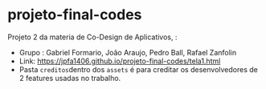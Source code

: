 # projeto-final-codes
Projeto 2 da materia de Co-Design de Aplicativos, :

* Grupo : Gabriel Formario, João Araujo, Pedro Ball, Rafael Zanfolin
* Link: https://jpfa1406.github.io/projeto-final-codes/tela1.html
* Pasta `creditos`dentro dos `assets` é para creditar os desenvolvedores de 2 features usadas no trabalho.
